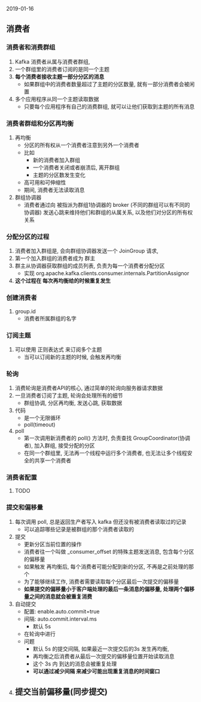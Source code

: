 2019-01-16

## 消费者

### 消费者和消费群组
1. Kafka 消费者从属与消费者群组, 
2. 一个群组里的消费者订阅的是同一个主题
3. **每个消费者接收主题一部分分区的消息**
    - 如果群组中的消费者数量超过了主题的分区数量, 就有一部分消费者会被闲置
4. 多个应用程序从同一个主题读取数据
    - 只要每个应用程序有自己的消费群组, 就可以让他们获取到主题的所有消息
    
### 消费者群组和分区再均衡
1. 再均衡
    - 分区的所有权从一个消费者注意到另外一个消费者
    - 比如
        - 新的消费者加入群组
        - 一个消费者关闭或者崩溃后, 离开群组
        - 主题的分区数发生变化
    - 高可用和可伸缩性
    - 期间, 消费者无法读取消息
2. 群组协调器
    - 消费者通过向 被指派为群组1协调器的 broker (不同的群组可以有不同的协调器) 发送心跳来维持他们和群组的从属关系, 以及他们对分区的所有权关系

### 分配分区的过程
1. 消费者加入群组是, 会向群组协调器发送一个 JoinGroup 请求, 
2. 第一个加入群组的消费者成为 群主
3. 群主从协调器获取群组的成员列表, 负责为每一个消费者分配分区
    - 实现 org.apache.kafka.clients.consumer.internals.PartitionAssignor
4. **这个过程在 每次再均衡给的时候重复发生**

### 创建消费者
1. group.id
    - 消费者所属群组的名字
    
### 订阅主题
1. 可以使用 正则表达式 来订阅多个主题
    - 当可以订阅新的主题的时候, 会触发再均衡

### 轮询
1. 消费轮询是消费者API的核心, 通过简单的轮询向服务器请求数据
2. 一旦消费者订阅了主题, 轮询会处理所有的细节
    - 群组协调, 分区再均衡, 发送心跳, 获取数据
3. 代码
    - 是一个无限循环
    - poll(timeout) 
4. poll
    - 第一次调用新消费者的 poll() 方法时, 负责查找 GroupCoordinator(协调者), 加入群组, 接受分配的分区 
    - 在同一个群组里, 无法再一个线程中运行多个消费者, 也无法让多个线程安全的共享一个消费者
    
### 消费者配置
1. TODO

### 提交和偏移量
1. 每次调用 poll, 总是返回生产者写入 kafka 但还没有被消费者读取过的记录
    - 可以追踪哪些记录是被群组的那个消费者读取的
2. 提交
    - 更新分区当前位置的操作
    - 消费者往一个叫做 _consumer_offset 的特殊主题发送消息, 包含每个分区的偏移量
    - 如果触发 再均衡后, 每个消费者可能分配到新的分区, 不再是之前处理的那个
    - 为了能够继续工作, 消费者需要读取每个分区最后一次提交的偏移量
    - **如果提交的偏移量小于客户端处理的最后一条消息的偏移量, 处理两个偏移量之间的消息就会被重复消费**
3. 自动提交
    - 配置: enable.auto.commit=true
    - 间隔: auto.commit.interval.ms
        - 默认 5s
    - 在轮询中进行
    - 问题
        - 默认 5s 的提交间隔, 如果最近一次提交后的3s 发生再均衡, 
        - 再均衡之后消费者从最后一次提交的偏移量位置开始读取消息
        - 这个 3s 内 到达的消息会被重复处理
        - **可以通过减少间隔 来减少可能出现重复消息的时间窗口**
4. 提交当前偏移量(同步提交)
    - 